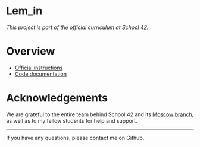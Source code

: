 # Lem_in

*This project is part of the official curriculum at [School 42](https://en.wikipedia.org/wiki/42_(school)).*

# Overview


* [Official instructions](docs/Lem_in.en.pdf)
* [Code documentation](https://almayor.github.io/Lem-in)

# Acknowledgements

We are grateful to the entire team behind School 42 and its [Moscow branch](https://21-school.ru
), as well as to my fellow students for help and support.

---
If you have any questions, please contact me on Github.
